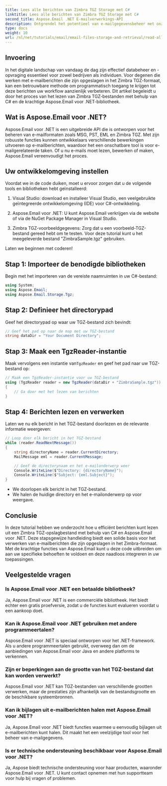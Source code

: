 ```yaml
---
title: Lees alle berichten van Zimbra TGZ Storage met C#
linktitle: Lees alle berichten van Zimbra TGZ Storage met C#
second_title: Aspose.Email .NET E-mailverwerkings-API
description: Ontgrendel het potentieel van e-mailgegevensbeheer met onze stapsgewijze handleiding voor het lezen van Zimbra TGZ-bestanden met C# en de Aspose.Email voor .NET-bibliotheek. Deze tutorial helpt u om e-mailberichten efficiënt te openen en te verwerken.
type: docs
weight: 10
url: /nl/net/tutorials/email/email-files-storage-and-retrieval/read-all-messages-from-zimbra-tgz-storage/
---
```

## Invoering

In het digitale landschap van vandaag de dag zijn effectief databeheer en -opvraging essentieel voor zowel bedrijven als individuen. Voor degenen die werken met e-mailberichten die zijn opgeslagen in het Zimbra TGZ-formaat, kan een betrouwbare methode om programmatisch toegang te krijgen tot deze berichten uw workflow aanzienlijk verbeteren. Dit artikel begeleidt u door het proces van het lezen van Zimbra TGZ-bestanden met behulp van C# en de krachtige Aspose.Email voor .NET-bibliotheek.

## Wat is Aspose.Email voor .NET?

Aspose.Email voor .NET is een uitgebreide API die is ontworpen voor het beheren van e-mailformaten zoals MSG, PST, EML en Zimbra TGZ. Met zijn robuuste functies kunnen ontwikkelaars verschillende bewerkingen uitvoeren op e-mailberichten, waardoor het een onschatbare tool is voor e-mailgerelateerde taken. Of u nu e-mails moet lezen, bewerken of maken, Aspose.Email vereenvoudigt het proces.

## Uw ontwikkelomgeving instellen

Voordat we in de code duiken, moet u ervoor zorgen dat u de volgende tools en bibliotheken hebt geïnstalleerd:

1. Visual Studio: download en installeer Visual Studio, een veelgebruikte geïntegreerde ontwikkelomgeving (IDE) voor C#-ontwikkeling.

2. Aspose.Email voor .NET: U kunt Aspose.Email verkrijgen via de website of via de NuGet Package Manager in Visual Studio.

3. Zimbra TGZ-voorbeeldgegevens: Zorg dat u een voorbeeld-TGZ-bestand gereed hebt om te testen. Voor deze tutorial kunt u het meegeleverde bestand "ZimbraSample.tgz" gebruiken.

Laten we beginnen met coderen!

## Stap 1: Importeer de benodigde bibliotheken

Begin met het importeren van de vereiste naamruimten in uw C#-bestand:

```csharp
using System;
using Aspose.Email;
using Aspose.Email.Storage.Tgz;
```

## Stap 2: Definieer het directorypad

Geef het directorypad op waar uw TGZ-bestand zich bevindt:

```csharp
// Geef het pad op naar de map met uw TGZ-bestand
string dataDir = "Your Document Directory";
```

## Stap 3: Maak een TgzReader-instantie

 Maak vervolgens een instantie van`TgzReader` en geef het pad naar uw TGZ-bestand op:

```csharp
// Maak een TgzReader-instantie voor uw TGZ-bestand
using (TgzReader reader = new TgzReader(dataDir + "ZimbraSample.tgz"))
{
    // Ga door met het lezen van berichten
}
```

## Stap 4: Berichten lezen en verwerken

Laten we nu elk bericht in het TGZ-bestand doorlezen en de relevante informatie weergeven:

```csharp
// Loop door elk bericht in het TGZ-bestand
while (reader.ReadNextMessage())
{
    string directoryName = reader.CurrentDirectory;
    MailMessage eml = reader.CurrentMessage;

    // Geef de directorynaam en het e-mailonderwerp weer
    Console.WriteLine($"Directory: {directoryName}");
    Console.WriteLine($"Subject: {eml.Subject}");
}
```

- We doorlopen elk bericht in het TGZ-bestand.
- We halen de huidige directory en het e-mailonderwerp op voor weergave.


## Conclusie

In deze tutorial hebben we onderzocht hoe u efficiënt berichten kunt lezen uit een Zimbra TGZ-opslagbestand met behulp van C# en Aspose.Email voor .NET. Deze stapsgewijze handleiding biedt een solide basis voor het verwerken van e-mailberichten die zijn opgeslagen in het Zimbra-formaat. Met de krachtige functies van Aspose.Email kunt u deze code uitbreiden om aan uw specifieke behoeften te voldoen en deze naadloos integreren in uw toepassingen.

## Veelgestelde vragen

### Is Aspose.Email voor .NET een betaalde bibliotheek?
Ja, Aspose.Email voor .NET is een commerciële bibliotheek. Het biedt echter een gratis proefversie, zodat u de functies kunt evalueren voordat u een aankoop doet.

### Kan ik Aspose.Email voor .NET gebruiken met andere programmeertalen?
Aspose.Email voor .NET is speciaal ontworpen voor het .NET-framework. Als u andere programmeertalen gebruikt, overweeg dan om de aanbiedingen van Aspose.Email voor Java en andere platforms te verkennen.

### Zijn er beperkingen aan de grootte van het TGZ-bestand dat kan worden verwerkt?
Aspose.Email voor .NET kan TGZ-bestanden van verschillende grootten verwerken, maar de prestaties zijn afhankelijk van de bestandsgrootte en de beschikbare systeembronnen.

### Kan ik bijlagen uit e-mailberichten halen met Aspose.Email voor .NET?
Ja, Aspose.Email voor .NET biedt functies waarmee u eenvoudig bijlagen uit e-mailberichten kunt halen. Dit maakt het een veelzijdige tool voor het beheer van e-mailgegevens.

### Is er technische ondersteuning beschikbaar voor Aspose.Email voor .NET?
Ja, Aspose biedt technische ondersteuning voor haar producten, waaronder Aspose.Email voor .NET. U kunt contact opnemen met hun supportteam voor hulp bij vragen of problemen.